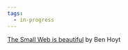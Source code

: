 ```yaml
---
tags:
  - in-progress
---
```

[The Small Web is beautiful](https://benhoyt.com/writings/the-small-web-is-beautiful/) by Ben Hoyt
